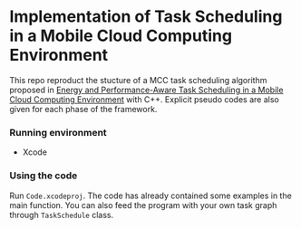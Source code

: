 # Implementation of Task Scheduling in a Mobile Cloud Computing Environment 

This repo reproduct the stucture of a MCC task scheduling algorithm proposed in [Energy and Performance-Aware Task Scheduling in a Mobile Cloud Computing
Environment](https://ieeexplore.ieee.org/document/6973741) with C++. Explicit pseudo codes are also given for each phase of the framework.



### Running environment

* Xcode 


### Using the code

Run `Code.xcodeproj`. The code has already contained some examples in the main function. You can also feed the program with your own task graph through `TaskSchedule` class.


